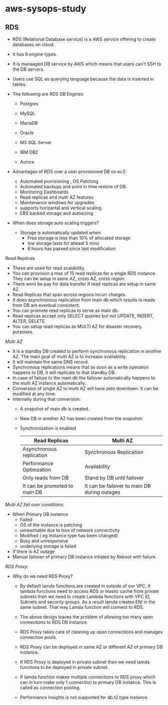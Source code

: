 # aws-sysops-study

## RDS
- RDS (Relational Database service) is a AWS service offering to create databases on cloud.

- It has 6 engine types.  

- It is manaaged DB service by AWS which means that users can't SSH to the DB servers.

- Users use SQL as querying language because the data is inserted in tables.

- The following are RDS DB Engines

  - Postgres

  - MySQL

  - MariaDB

  - Oracle

  - MS SQL Server

  - IBM DB2

  - Aurora

- Advantages of RDS over a user provisioned DB on ec2:
  - Automated provisioning , OS Patching
  - Automated backups and point in time restore of DB.
  - Monitoring Dashboards
  - Read replicas and multi AZ features
  - Maintenance windows for upgrades
  - supports horizantal and vertical scaling.
  - EBS backed storage and autosizing
- When does storage auto scaling triggers?
  - Storage is automatically updated when:
    - Free storage is less than 10% of allocated storage
    - low storage lasts for atleast 5 mins
    - 6 hours has passed since last modification
 
*Read Replicas*
- These are used for read scalability.
- You can  provision  a max of 15 read replicas for a  single RDS instance. They can be setup in same AZ, cross AZ, cross region.
- There wont be pay for data transfer if read replicas are setup in same AZ.
- Read Replicas that span across regions incurr charges.
- It does asynchronous replication from main db which results in reads from DB are eventual consistent.
- You can promote read replicas to serve as main db.
- Read replicas  accept only SELECT queries but not UPDATE, INSERT, ALTER, DELETE
- You can setup read replicas as MULTI AZ for disaster recovery purposes.

*Multi AZ*
- It is a standby DB created to perform synchronous replication in another AZ. The main goal of multi AZ is to increase availability.
- It will maintain the same DNS record.
- Synchronous replications means that as soon as a write operation happens to DB, it will replicate to that standby DB.
- In case of failure to the main  db the failover automatically happens to the multi AZ instance automatically.
- Conversion of single AZ to multi AZ will have zero downtown. It can be modified at any time.
- Internally during that conversion:
  - A snapshot of main db is created.
  - New DB in another AZ has been created from the snapshot.
  - Synchronization is enabled

    | Read Replicas | Multi AZ |
    |---------------| ---------|
    | Asynchronous replication | Synchronous Replication|
    | Performance Optimzation| Availability |
    | Only reads from DB | Stand by DB until failover|
    | It can be promoted to main DB | It can be failover to main DB during outages|

*Multi AZ fail over conditions:*
- When Primary DB instance
  - Failed
  - OS of the instance is patching
  - unreachable due to loss of network connectivity
  - Modified ( eg instance type has been changed)
  - Busy and unresponsive
  - underlying storage is failed
- If there is AZ outage
- Manual failover of primary DB instance intiated by Reboot with failure.

*RDS Proxy:*
- Why do we need RDS Proxy?
  - By default lamda functions are created in outside of our VPC, if lambda functions need to access RDS or elastic cache from private subnets then we need to create Lambda functions with VPC ID, Subnets and security groups. As a result lamda creates ENI in the same subnet. That way Lamda function will connect to RDS.
  - The above design leaves the problem of allowing too many open connections to RDS DB instance.
  - RDS Proxy takes care of cleaning up open connections and manages connection pools.
  - RDS Proxy can be deployed in same AZ or different AZ of primary DB instance.
  - If RDS Proxy is deployed in private subnet then we need lamda functions to be deployed in private subnet.
  - If lamda function makes multiple connections to RDS proxy which can in turn make only 1 connection to primary DB instance. This is called as connection pooling.
   

  - Performance Insights is not supported for db.t2 type instance.

